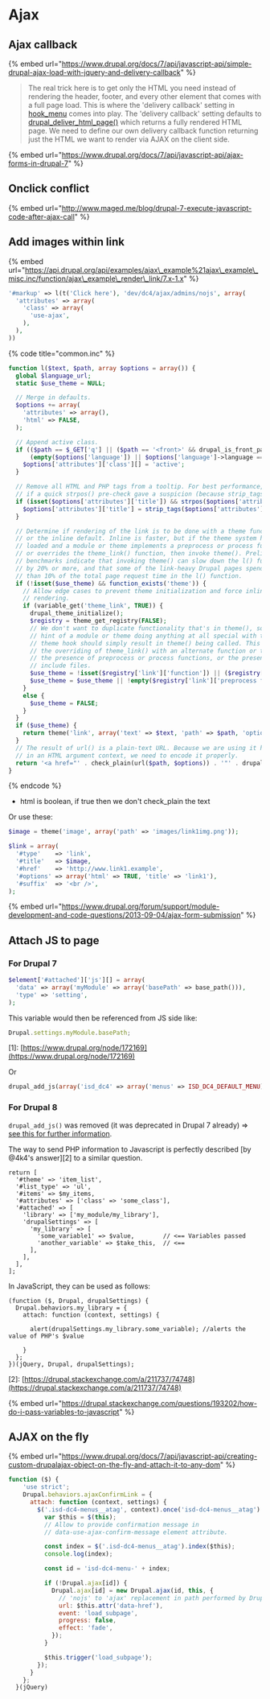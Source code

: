 # Ajax

## Ajax callback

{% embed url="https://www.drupal.org/docs/7/api/javascript-api/simple-drupal-ajax-load-with-jquery-and-delivery-callback" %}

> The real trick here is to get only the HTML you need instead of rendering the header, footer, and every other element that comes with a full page load. This is where the 'delivery callback' setting in [hook\_menu](https://api.drupal.org/api/drupal/modules!system!system.api.php/function/hook_menu/7) comes into play. The 'delivery callback' setting defaults to [drupal\_deliver\_html\_page\(\)](https://api.drupal.org/api/drupal/includes!common.inc/function/drupal_deliver_html_page/7) which returns a fully rendered HTML page. We need to define our own delivery callback function returning just the HTML we want to render via AJAX on the client side.



{% embed url="https://www.drupal.org/docs/7/api/javascript-api/ajax-forms-in-drupal-7" %}

## Onclick conflict

{% embed url="http://www.maged.me/blog/drupal-7-execute-javascript-code-after-ajax-call" %}





## Add images within link

{% embed url="https://api.drupal.org/api/examples/ajax\_example%21ajax\_example\_misc.inc/function/ajax\_example\_render\_link/7.x-1.x" %}

```php
'#markup' => l(t('Click here'), 'dev/dc4/ajax/admins/nojs', array(
  'attributes' => array(
    'class' => array(
      'use-ajax',
    ),
  ),
))
```

{% code title="common.inc" %}
```php
function l($text, $path, array $options = array()) {
  global $language_url;
  static $use_theme = NULL;

  // Merge in defaults.
  $options += array(
    'attributes' => array(),
    'html' => FALSE,
  );

  // Append active class.
  if (($path == $_GET['q'] || ($path == '<front>' && drupal_is_front_page())) &&
      (empty($options['language']) || $options['language']->language == $language_url->language)) {
    $options['attributes']['class'][] = 'active';
  }

  // Remove all HTML and PHP tags from a tooltip. For best performance, we act only
  // if a quick strpos() pre-check gave a suspicion (because strip_tags() is expensive).
  if (isset($options['attributes']['title']) && strpos($options['attributes']['title'], '<') !== FALSE) {
    $options['attributes']['title'] = strip_tags($options['attributes']['title']);
  }

  // Determine if rendering of the link is to be done with a theme function
  // or the inline default. Inline is faster, but if the theme system has been
  // loaded and a module or theme implements a preprocess or process function
  // or overrides the theme_link() function, then invoke theme(). Preliminary
  // benchmarks indicate that invoking theme() can slow down the l() function
  // by 20% or more, and that some of the link-heavy Drupal pages spend more
  // than 10% of the total page request time in the l() function.
  if (!isset($use_theme) && function_exists('theme')) {
    // Allow edge cases to prevent theme initialization and force inline link
    // rendering.
    if (variable_get('theme_link', TRUE)) {
      drupal_theme_initialize();
      $registry = theme_get_registry(FALSE);
      // We don't want to duplicate functionality that's in theme(), so any
      // hint of a module or theme doing anything at all special with the 'link'
      // theme hook should simply result in theme() being called. This includes
      // the overriding of theme_link() with an alternate function or template,
      // the presence of preprocess or process functions, or the presence of
      // include files.
      $use_theme = !isset($registry['link']['function']) || ($registry['link']['function'] != 'theme_link');
      $use_theme = $use_theme || !empty($registry['link']['preprocess functions']) || !empty($registry['link']['process functions']) || !empty($registry['link']['includes']);
    }
    else {
      $use_theme = FALSE;
    }
  }
  if ($use_theme) {
    return theme('link', array('text' => $text, 'path' => $path, 'options' => $options));
  }
  // The result of url() is a plain-text URL. Because we are using it here
  // in an HTML argument context, we need to encode it properly.
  return '<a href="' . check_plain(url($path, $options)) . '"' . drupal_attributes($options['attributes']) . '>' . ($options['html'] ? $text : check_plain($text)) . '</a>';
}
```
{% endcode %}

* html is boolean, if true then we don't check\_plain the text

Or use these:

```php
$image = theme('image', array('path' => 'images/link1img.png'));

$link = array(
  '#type'    => 'link',
  '#title'   => $image,
  '#href'    => 'http://www.link1.example',
  '#options' => array('html' => TRUE, 'title' => 'link1'),
  '#suffix'  => '<br />',
);
```

{% embed url="https://www.drupal.org/forum/support/module-development-and-code-questions/2013-09-04/ajax-form-submission" %}



## Attach JS to page

### For Drupal 7

```php
$element['#attached']['js'][] = array(
  'data' => array('myModule' => array('basePath' => base_path())), 
  'type' => 'setting',
);
```

This variable would then be referenced from JS side like:

```javascript
Drupal.settings.myModule.basePath;
```

\[1\]: [https://www.drupal.org/node/172169](https://www.drupal.org/node/172169)

Or

```php
drupal_add_js(array('isd_dc4' => array('menus' => ISD_DC4_DEFAULT_MENU)), array('type' => 'setting')),
```

### For Drupal 8

`drupal_add_js()` was removed \(it was deprecated in Drupal 7 already\) =&gt; [see this for further information](https://www.drupal.org/node/2169605).

The way to send PHP information to Javascript is perfectly described \[by @4k4's answer\]\[2\] to a similar question.

```text
return [
  '#theme' => 'item_list',
  '#list_type' => 'ul',
  '#items' => $my_items,
  '#attributes' => ['class' => 'some_class'],
  '#attached' => [
    'library' => ['my_module/my_library'],
    'drupalSettings' => [
      'my_library' => [
        'some_variable1' => $value,        // <== Variables passed
        'another_variable' => $take_this,  // <== 
      ],
    ],
  ],
];
```

In JavaScript, they can be used as follows:

```text
(function ($, Drupal, drupalSettings) {
  Drupal.behaviors.my_library = {
    attach: function (context, settings) {

      alert(drupalSettings.my_library.some_variable); //alerts the value of PHP's $value

    }
  };
})(jQuery, Drupal, drupalSettings);
```

\[2\]: [https://drupal.stackexchange.com/a/211737/74748](https://drupal.stackexchange.com/a/211737/74748)

{% embed url="https://drupal.stackexchange.com/questions/193202/how-do-i-pass-variables-to-javascript" %}



## AJAX on the fly

{% embed url="https://www.drupal.org/docs/7/api/javascript-api/creating-custom-drupalajax-object-on-the-fly-and-attach-it-to-any-dom" %}



```javascript
function ($) {
    'use strict';
    Drupal.behaviors.ajaxConfirmLink = {
      attach: function (context, settings) {
        $('.isd-dc4-menus__atag', context).once('isd-dc4-menus__atag').on('click', function (event) {
          var $this = $(this);
          // Allow to provide confirmation message in
          // data-use-ajax-confirm-message element attribute.

          const index = $('.isd-dc4-menus__atag').index($this);
          console.log(index);

          const id = 'isd-dc4-menu-' + index;

          if (!Drupal.ajax[id]) {
            Drupal.ajax[id] = new Drupal.ajax(id, this, {
              // 'nojs' to 'ajax' replacement in path performed by Drupal.ajax().
              url: $this.attr('data-href'),
              event: 'load_subpage',
              progress: false,
              effect: 'fade',
            });
          }

          $this.trigger('load_subpage');
        });
      }
    };
  }(jQuery)
```



